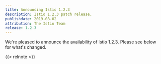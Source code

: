 ```yaml
---
title: Announcing Istio 1.2.3
description: Istio 1.2.3 patch release.
publishdate: 2019-08-02
attribution: The Istio Team
release: 1.2.3
---
```


We're pleased to announce the availability of Istio 1.2.3. Please see below for what's changed.

{{< relnote >}}
